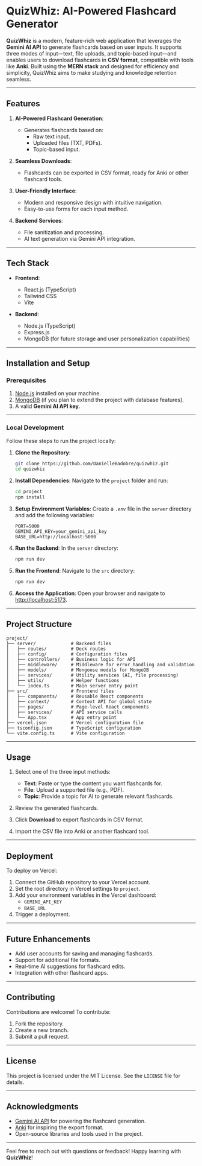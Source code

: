 # QuizWhiz: AI-Powered Flashcard Generator

**QuizWhiz** is a modern, feature-rich web application that leverages the **Gemini AI API** to generate flashcards based on user inputs. It supports three modes of input—text, file uploads, and topic-based input—and enables users to download flashcards in **CSV format**, compatible with tools like **Anki**. Built using the **MERN stack** and designed for efficiency and simplicity, QuizWhiz aims to make studying and knowledge retention seamless.

---

## **Features**
1. **AI-Powered Flashcard Generation**:
   - Generates flashcards based on:
     - Raw text input.
     - Uploaded files (TXT, PDFs).
     - Topic-based input.

2. **Seamless Downloads**:
   - Flashcards can be exported in CSV format, ready for Anki or other flashcard tools.

3. **User-Friendly Interface**:
   - Modern and responsive design with intuitive navigation.
   - Easy-to-use forms for each input method.

4. **Backend Services**:
   - File sanitization and processing.
   - AI text generation via Gemini API integration.

---

## **Tech Stack**
- **Frontend**: 
  - React.js (TypeScript)
  - Tailwind CSS
  - Vite

- **Backend**:
  - Node.js (TypeScript)
  - Express.js
  - MongoDB (for future storage and user personalization capabilities)


---

## **Installation and Setup**

### Prerequisites
1. [Node.js](https://nodejs.org/) installed on your machine.
2. [MongoDB](https://www.mongodb.com/) (if you plan to extend the project with database features).
3. A valid **Gemini AI API key**.

---

### Local Development
Follow these steps to run the project locally:

1. **Clone the Repository**:
   ```bash
   git clone https://github.com/DanielleBadobre/quizwhiz.git
   cd quizwhiz
   ```

2. **Install Dependencies**:
   Navigate to the `project` folder and run:
   ```bash
   cd project
   npm install
   ```

3. **Setup Environment Variables**:
   Create a `.env` file in the `server` directory and add the following variables:
   ```env
   PORT=5000
   GEMINI_API_KEY=your_gemini_api_key
   BASE_URL=http://localhost:5000
   ```

4. **Run the Backend**:
   In the `server` directory:
   ```bash
   npm run dev
   ```

5. **Run the Frontend**:
   Navigate to the `src` directory:
   ```bash
   npm run dev
   ```

6. **Access the Application**:
   Open your browser and navigate to [http://localhost:5173](http://localhost:5173).

---

## **Project Structure**

```plaintext
project/
├── server/             # Backend files
│   ├── routes/         # Deck routes
│   ├── config/         # Configuration files
│   ├── controllers/    # Business logic for API
│   ├── middleware/     # Middleware for error handling and validation
│   ├── models/         # Mongoose models for MongoDB
│   ├── services/       # Utility services (AI, file processing)
│   ├── utils/          # Helper functions
│   └── index.ts        # Main server entry point
├── src/                # Frontend files
│   ├── components/     # Reusable React components
│   ├── context/        # Context API for global state
│   ├── pages/          # Page-level React components
│   ├── services/       # API service calls
│   └── App.tsx         # App entry point
├── vercel.json         # Vercel configuration file
├── tsconfig.json       # TypeScript configuration
└── vite.config.ts      # Vite configuration
```

---

## **Usage**
1. Select one of the three input methods:
   - **Text**: Paste or type the content you want flashcards for.
   - **File**: Upload a supported file (e.g., PDF).
   - **Topic**: Provide a topic for AI to generate relevant flashcards.

2. Review the generated flashcards.

3. Click **Download** to export flashcards in CSV format.

4. Import the CSV file into Anki or another flashcard tool.

---

## **Deployment**
To deploy on Vercel:
1. Connect the GitHub repository to your Vercel account.
2. Set the root directory in Vercel settings to `project`.
3. Add your environment variables in the Vercel dashboard:
   - `GEMINI_API_KEY`
   - `BASE_URL`
4. Trigger a deployment.

---

## **Future Enhancements**
- Add user accounts for saving and managing flashcards.
- Support for additional file formats.
- Real-time AI suggestions for flashcard edits.
- Integration with other flashcard apps.

---

## **Contributing**
Contributions are welcome! To contribute:
1. Fork the repository.
2. Create a new branch.
3. Submit a pull request.

---

## **License**
This project is licensed under the MIT License. See the `LICENSE` file for details.

---

## **Acknowledgments**
- [Gemini AI API](https://example.com/gemini-api) for powering the flashcard generation.
- [Anki](https://apps.ankiweb.net/) for inspiring the export format.
- Open-source libraries and tools used in the project.

---

Feel free to reach out with questions or feedback! Happy learning with **QuizWhiz**!